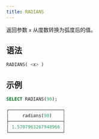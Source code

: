 ```yaml
---
title: RADIANS
---
```


返回参数 `x` 从度数转换为弧度后的值。

## 语法

```sql
RADIANS( <x> )
```

## 示例

```sql
SELECT RADIANS(90);

┌────────────────────┐
│     radians(90)    │
├────────────────────┤
│ 1.5707963267948966 │
└────────────────────┘
```
